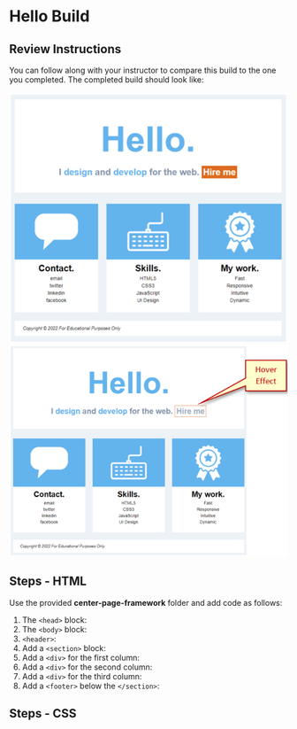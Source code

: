 
# Hello Build

## Review Instructions
You can follow along with your instructor to compare this build to the one you completed. The completed build should look like:

![hello-build-1](images/hello-build-1.png) ![hello-build-2](images/hello-build-2.png)

## Steps - HTML
Use the provided **center-page-framework** folder and add code as follows:
1. The `<head>` block:
2. The `<body>` block:<br>
  1. `<header>`:
  2. Add a `<section>` block:
  3. Add a `<div>` for the first column:
  4. Add a `<div>` for the second column:
  5. Add a `<div>` for the third column:
  6. Add a `<footer>` below the `</section>`:

## Steps - CSS
